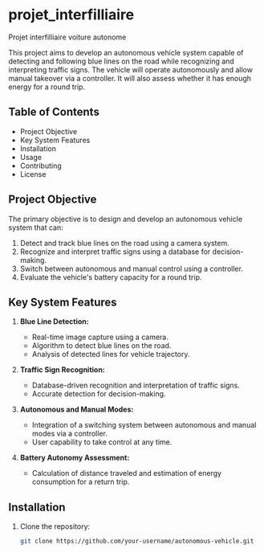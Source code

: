 # projet_interfilliaire
Projet interfilliaire voiture autonome

This project aims to develop an autonomous vehicle system capable of detecting and following blue lines on the road while recognizing and interpreting traffic signs. The vehicle will operate autonomously and allow manual takeover via a controller. It will also assess whether it has enough energy for a round trip.

## Table of Contents

- Project Objective
- Key System Features
- Installation
- Usage
- Contributing
- License

## Project Objective

The primary objective is to design and develop an autonomous vehicle system that can:

1. Detect and track blue lines on the road using a camera system.
2. Recognize and interpret traffic signs using a database for decision-making.
3. Switch between autonomous and manual control using a controller.
4. Evaluate the vehicle's battery capacity for a round trip.

## Key System Features

1. **Blue Line Detection:**
   - Real-time image capture using a camera.
   - Algorithm to detect blue lines on the road.
   - Analysis of detected lines for vehicle trajectory.

2. **Traffic Sign Recognition:**
   - Database-driven recognition and interpretation of traffic signs.
   - Accurate detection for decision-making.

3. **Autonomous and Manual Modes:**
   - Integration of a switching system between autonomous and manual modes via a controller.
   - User capability to take control at any time.

4. **Battery Autonomy Assessment:**
   - Calculation of distance traveled and estimation of energy consumption for a return trip.

## Installation

1. Clone the repository:

   ```bash
   git clone https://github.com/your-username/autonomous-vehicle.git
